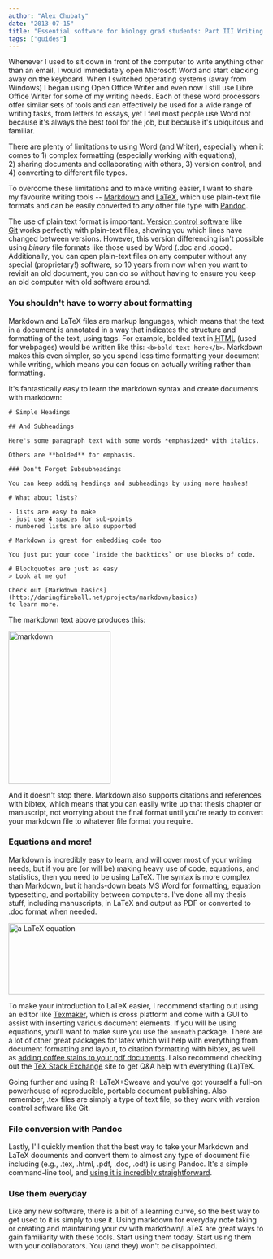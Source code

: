 ```yaml
---
author: "Alex Chubaty"
date: "2013-07-15"
title: "Essential software for biology grad students: Part III Writing Tools"
tags: ["guides"]
---
```


Whenever I used to sit down in front of the computer to write anything other than an email, I would immediately open Microsoft Word and start clacking away on the keyboard. When I switched operating systems (away from Windows) I began using Open Office Writer and even now I still use Libre Office Writer for some of my writing needs. Each of these word processors offer similar sets of tools and can effectively be used for a wide range of writing tasks, from letters to essays, yet I feel most people use Word not because it's always the best tool for the job, but because it's ubiquitous and familiar.

There are plenty of limitations to using Word (and Writer), especially when it comes to 1) complex formatting (especially working with equations), 2) sharing documents and collaborating with others, 3) version control, and 4) converting to different file types.

To overcome these limitations and to make writing easier, I want to share my favourite writing tools -- [Markdown](http://daringfireball.net/projects/markdown/) and [LaTeX](http://www.latex-project.org/), which use plain-text file formats and can be easily converted to any other file type with [Pandoc](http://johnmacfarlane.net/pandoc/).

The use of plain text format is important. [Version control software](/post/2013-07-11-essential-software-for-biology-grad-students-part-ii-backups-and-sync) like [Git](https://github.com/) works perfectly with plain-text files, showing you which lines have changed between versions. However, this version differencing isn't possible using *binary* file formats like those used by Word (.doc and .docx). Additionally, you can open plain-text files on any computer without any special (proprietary!) software, so 10 years from now when you want to revisit an old document, you can do so without having to ensure you keep an old computer with old software around.

### You shouldn't have to worry about formatting

Markdown and LaTeX files are markup languages, which means that the text in a document is annotated in a way that indicates the structure and formatting of the text, using tags. For example, bolded text in <acronym title="HyperText Markup Language">HTML</acronym> (used for webpages) would be written like this: `<b>bold text here</b>`. Markdown makes this even simpler, so you spend less time formatting your document while writing, which means you can focus on actually writing rather than formatting.

It's fantastically easy to learn the markdown syntax and create documents with markdown:

```
# Simple Headings

## And Subheadings

Here's some paragraph text with some words *emphasized* with italics.

Others are **bolded** for emphasis.

### Don't Forget Subsubheadings

You can keep adding headings and subheadings by using more hashes!

# What about lists?

- lists are easy to make
- just use 4 spaces for sub-points
- numbered lists are also supported

# Markdown is great for embedding code too

You just put your code `inside the backticks` or use blocks of code.

# Blockquotes are just as easy
> Look at me go!

Check out [Markdown basics](http://daringfireball.net/projects/markdown/basics)
to learn more.
```

The markdown text above produces this:

<a href="/uploads/2013/07/markdown.png"><img class="size-medium wp-image-229 aligncenter" alt="markdown" src="/uploads/2013/07/markdown-201x300.png" width="201" height="300" /></a>

And it doesn't stop there. Markdown also supports citations and references with bibtex, which means that you can easily write up that thesis chapter or manuscript, not worrying about the final format until you're ready to convert your markdown file to whatever file format you require.

### Equations and more!

Markdown is incredibly easy to learn, and will cover most of your writing needs, but if you are (or will be) making heavy use of code, equations, and statistics, then you need to be using LaTeX. The syntax is more complex than Markdown, but it hands-down beats MS Word for formatting, equation typesetting, and portability between computers. I've done all my thesis stuff, including manuscripts, in LaTeX and output as PDF or converted to .doc format when needed.

<a href="/uploads/2013/07/mpb-game-dpe.png"><img class="aligncenter  wp-image-232" title="a LaTeX equation" alt="a LaTeX equation" src="/uploads/2013/07/mpb-game-dpe-1024x231.png" width="625" height="140" /></a>

To make your introduction to LaTeX easier, I recommend starting out using an editor like [Texmaker](http://www.xm1math.net/texmaker/), which is cross platform and come with a GUI to assist with inserting various document elements. If you will be using equations, you'll want to make sure you use the `amsmath` package. There are a lot of other great packages for latex which will help with everything from document formatting and layout, to citation formatting with bibtex, as well as [adding coffee stains to your pdf documents](http://texblog.org/2012/06/21/classic-coffee-stains-with-latex/). I also recommend checking out the [TeX Stack Exchange](http://tex.stackexchange.com/) site to get Q&A help with everything (La)TeX.

Going further and using R+LaTeX+Sweave and you've got yourself a full-on powerhouse of reproducible, portable document publishing. Also remember, .tex files are simply a type of text file, so they work with version control software like Git.

### File conversion with Pandoc

Lastly, I'll quickly mention that the best way to take your Markdown and LaTeX documents and convert them to almost any type of document file including (e.g., .tex, .html, .pdf, .doc, .odt) is using Pandoc. It's a simple command-line tool, and [using it is incredibly straightforward](http://johnmacfarlane.net/pandoc/README.html).

### Use them everyday

Like any new software, there is a bit of a learning curve, so the best way to get used to it is simply to use it. Using markdown for everyday note taking or creating and maintaining your cv with markdown/LaTeX are great ways to gain familiarity with these tools. Start using them today. Start using them with your collaborators. You (and they) won't be disappointed.

